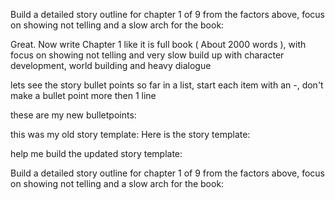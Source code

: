 Build a detailed story outline for chapter 1 of 9 from the factors above, focus on
showing not telling and a slow arch for the book:

Great. Now write Chapter 1 like it is full book ( About 2000 words ), with focus on
showing not telling and very slow build up with character development, world building
and heavy dialogue

lets see the story bullet points so far in a list, start each item with an -, don't make a bullet point more then 1 line

these are my new bulletpoints:

this was my old story template:
Here is the story template:

help me build the updated story template:

Build a detailed story outline for chapter 1 of 9 from the factors above, focus on
showing not telling and a slow arch for the book:
